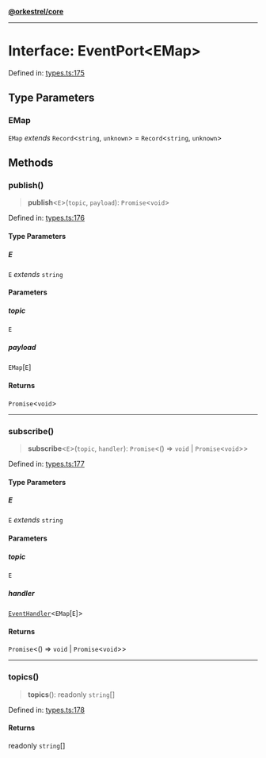 [**@orkestrel/core**](../index.md)

***

# Interface: EventPort\<EMap\>

Defined in: [types.ts:175](https://github.com/orkestrel/core/blob/36bb4ac962a6eb83d3b3b7e1d15ed7b2fd751427/src/types.ts#L175)

## Type Parameters

### EMap

`EMap` *extends* `Record`\<`string`, `unknown`\> = `Record`\<`string`, `unknown`\>

## Methods

### publish()

> **publish**\<`E`\>(`topic`, `payload`): `Promise`\<`void`\>

Defined in: [types.ts:176](https://github.com/orkestrel/core/blob/36bb4ac962a6eb83d3b3b7e1d15ed7b2fd751427/src/types.ts#L176)

#### Type Parameters

##### E

`E` *extends* `string`

#### Parameters

##### topic

`E`

##### payload

`EMap`\[`E`\]

#### Returns

`Promise`\<`void`\>

***

### subscribe()

> **subscribe**\<`E`\>(`topic`, `handler`): `Promise`\<() => `void` \| `Promise`\<`void`\>\>

Defined in: [types.ts:177](https://github.com/orkestrel/core/blob/36bb4ac962a6eb83d3b3b7e1d15ed7b2fd751427/src/types.ts#L177)

#### Type Parameters

##### E

`E` *extends* `string`

#### Parameters

##### topic

`E`

##### handler

[`EventHandler`](../type-aliases/EventHandler.md)\<`EMap`\[`E`\]\>

#### Returns

`Promise`\<() => `void` \| `Promise`\<`void`\>\>

***

### topics()

> **topics**(): readonly `string`[]

Defined in: [types.ts:178](https://github.com/orkestrel/core/blob/36bb4ac962a6eb83d3b3b7e1d15ed7b2fd751427/src/types.ts#L178)

#### Returns

readonly `string`[]
